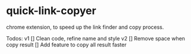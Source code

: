 # quick-link-copyer
chrome extension, to speed up the link finder and copy process.

Todos:
v1
[] Clean code, refine name and style
v2
[] Remove space when copy result
[] Add feature to copy all result faster

